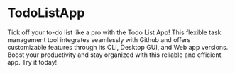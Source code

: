# TodoListApp
Tick off your to-do list like a pro with the Todo List App! This flexible task management tool integrates seamlessly with Github and offers customizable features through its CLI, Desktop GUI, and Web app versions. Boost your productivity and stay organized with this reliable and efficient app. Try it today!
